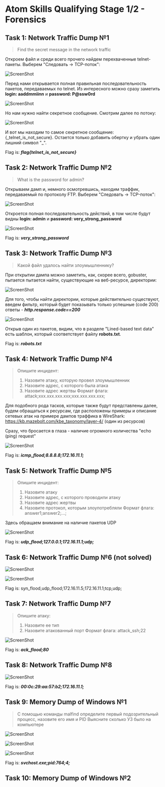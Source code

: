 # Atom Skills Qualifying Stage 1/2 - Forensics

## Task 1: Network Traffic Dump №1
> Find the secret message in the network traffic

Откроем файл и среди всего прочего найдем перехваченные telnet-пакеты. Выберем "Следовать -> TCP-поток":

![ScreenShot](screenshots/1.png)

Перед нами открывается полная правильная последовательность пакетов, передаваемых по telnet. Из интересного можно сразу заметить **login: aaddmmiinn** и **password:  P@ssw0rd**

![ScreenShot](screenshots/2.png)

Но нам нужно найти секретное сообщение. Смотрим далее по потоку:

![ScreenShot](screenshots/3.png)

И вот мы находим то самое секретное сообщение: {\_telnet_is_not_secure}. Остается только добавить обертку и убрать один лишний символ "\_".

Flag is: ***flag{telnet_is_not_secure}***


## Task 2: Network Traffic Dump №2
> What is the password for admin?

Открываем дамп и, немного осмотревшись, находим траффик, передаваемый по протоколу FTP. Выберем "Следовать -> TCP-поток":

![ScreenShot](screenshots/4.png)

Откроется полная последовательность действий, в том числе будут видны **login: admin** и **password: very_strong_password**

![ScreenShot](screenshots/5.png)

Flag is: ***very_strong_password***


## Task 3: Network Traffic Dump №3
> Какой файл удалось найти злоумышленнику?

При открытии дампа можно заметить, как, скорее всего, gobuster, пытается пытается найти, существующие на веб-ресурсе, директории:

![ScreenShot](screenshots/6.png)

Для того, чтобы найти директории, которые действительно существуют, введем фильтр, который будет показывать только успешные (code 200) ответы - ***http.response.code==200***

![ScreenShot](screenshots/7.png)

Открыв один из пакетов, видим, что в разделе "Lined-based text data" есть шаблон, который соответствует файлу **robots.txt**.

Flag is: ***robots.txt***


## Task 4: Network Traffic Dump №4
> Опишите инцидент:
> 1. Назовите атаку, которую провел злоумышленник
> 2. Назовите адрес, с которого была атака
> 3. Назовите адрес жертвы
> Формат флага: attack;xxx.xxx.xxx.xxx;xxx.xxx.xxx.xxx;

Для подобного рода тасков, которые также будут представлены далее, будем обращаться к ресурсам, где расположены примеры и описание сетевых атак на примере дампов траффика в WireShark:
https://kb.mazebolt.com/kbe_taxonomy/layer-4/ (один из ресурсов)

Сразу, что бросается в глаза - наличие огромного количества "echo (ping) request"

![ScreenShot](screenshots/8.png)

Flag is: ***icmp_flood;8.8.8.8;172.16.11.1;***


## Task 5: Network Traffic Dump №5
> Опишите инцидент:
> 1. Назовите атаку
> 2. Назовите адрес, с которого проводили атаку
> 3. Назовите адрес жертвы
> 4. Назовите протокол, которым злоупотребляли
> Формат флага: answer1;answer2;...;

Здесь обращаем внимание на наличие пакетов UDP

![ScreenShot](screenshots/9.png)

Flag is: ***udp_flood;127.0.0.1;172.16.11.1;udp;***


## Task 6: Network Traffic Dump №6 (not solved)

![ScreenShot](screenshots/10.png)

![ScreenShot](screenshots/11.png)

Flag is: syn_flood,udp_flood;172.16.11.5;172.16.11.1;tcp,udp;

## Task 7: Network Traffic Dump №7
> Опишите атаку: 
> 1. Назовите ее тип 
> 2. Назовите атакованный порт
> Формат флага: attack_ssh;22

![ScreenShot](screenshots/12.png)

Flag is: ***ack_flood;80***


## Task 8: Network Traffic Dump №8

![ScreenShot](screenshots/13.png)

Flag is: ***00:0c:29:aa:57:b2;172.16.11.1;***


## Task 9: Memory Dump of Windows №1
> С помощью команды malfind определите первый подозрительный процесс, назовите его имя и PID
> Выясните сколько УЗ было на компьютере

![ScreenShot](screenshots/14.png)

![ScreenShot](screenshots/15.png)

![ScreenShot](screenshots/16.png)

Flag is: ***svchost.exe;pid:764;4;***


## Task 10: Memory Dump of Windows №2
